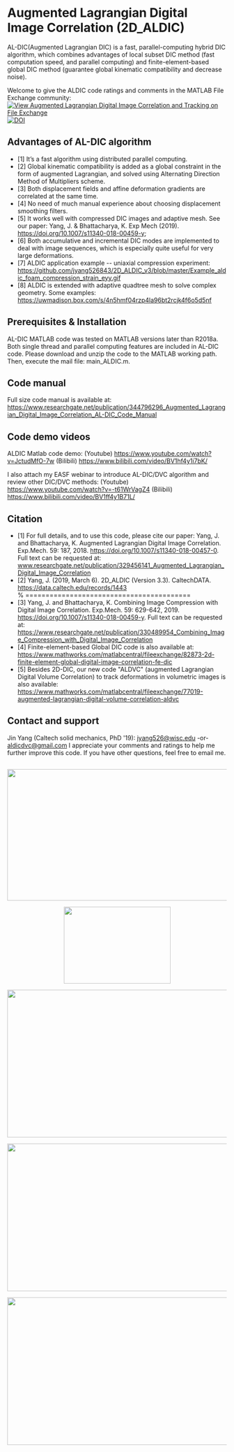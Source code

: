 # Augmented Lagrangian Digital Image Correlation (2D_ALDIC)
AL-DIC(Augmented Lagrangian DIC) is a fast, parallel-computing hybrid DIC algorithm, which combines advantages of local subset DIC method (fast computation speed, and parallel computing) and finite-element-based global DIC method (guarantee global kinematic compatibility and decrease noise).  

Welcome to give the ALDIC code ratings and comments in the MATLAB File Exchange community: [![View Augmented Lagrangian Digital Image Correlation and Tracking on File Exchange](https://www.mathworks.com/matlabcentral/images/matlab-file-exchange.svg)](https://www.mathworks.com/matlabcentral/fileexchange/70499-augmented-lagrangian-digital-image-correlation-and-tracking)
[![DOI](https://data.caltech.edu/badge/DOI/10.22002/D1.1910.svg)](https://doi.org/10.22002/D1.1910)

## Advantages of AL-DIC algorithm
* [1] It’s a fast algorithm using distributed parallel computing.  
* [2]	Global kinematic compatibility is added as a global constraint in the form of augmented Lagrangian, and solved using Alternating Direction Method of Multipliers scheme.
* [3]	Both displacement fields and affine deformation gradients are correlated at the same time.
* [4]	No need of much manual experience about choosing displacement smoothing filters.
* [5]	It works well with compressed DIC images and adaptive mesh. See our paper: Yang, J. & Bhattacharya, K. Exp Mech (2019). https://doi.org/10.1007/s11340-018-00459-y;
* [6]	Both accumulative and incremental DIC modes are implemented to deal with image sequences, which is especially quite useful for very large deformations. 
* [7]	ALDIC application example -- uniaxial compression experiment:
https://github.com/jyang526843/2D_ALDIC_v3/blob/master/Example_aldic_foam_compression_strain_eyy.gif
* [8]	ALDIC is extended with adaptive quadtree mesh to solve complex geometry. Some examples: https://uwmadison.box.com/s/4n5hmf04rzp4la96bt2rcjk4f6o5d5nf

## Prerequisites & Installation
AL-DIC MATLAB code was tested on MATLAB versions later than R2018a. Both single thread and parallel computing features are included in AL-DIC code. Please download and unzip the code to the MATLAB working path. Then, execute the mail file: main_ALDIC.m.

## Code manual 
Full size code manual is available at:
https://www.researchgate.net/publication/344796296_Augmented_Lagrangian_Digital_Image_Correlation_AL-DIC_Code_Manual


## Code demo videos
ALDIC Matlab code demo:
(Youtube) https://www.youtube.com/watch?v=JctudMfO-7w
(Bilibili) https://www.bilibili.com/video/BV1hf4y1i7bK/


I also attach my EASF webinar to introduce AL-DIC/DVC algorithm and review other DIC/DVC methods:
(Youtube) https://www.youtube.com/watch?v=-t61WrVagZ4
(Bilibili) https://www.bilibili.com/video/BV1ff4y1B71L/



## Citation
* [1] For full details, and to use this code, please cite our paper:
Yang, J. and Bhattacharya, K. Augmented Lagrangian Digital Image Correlation. Exp.Mech. 59: 187, 2018. https://doi.org/10.1007/s11340-018-00457-0. Full text can be requested at: www.researchgate.net/publication/329456141_Augmented_Lagrangian_Digital_Image_Correlation  
* [2] Yang, J. (2019, March 6). 2D_ALDIC (Version 3.3). CaltechDATA. https://data.caltech.edu/records/1443  
% =========================================
* [3] Yang, J. and Bhattacharya, K. Combining Image Compression with Digital Image Correlation. Exp.Mech. 59: 629-642, 2019. https://doi.org/10.1007/s11340-018-00459-y. Full text can be requested at: https://www.researchgate.net/publication/330489954_Combining_Image_Compression_with_Digital_Image_Correlation
* [4] Finite-element-based Global DIC code is also available at:
https://www.mathworks.com/matlabcentral/fileexchange/82873-2d-finite-element-global-digital-image-correlation-fe-dic
* [5] Besides 2D-DIC, our new code "ALDVC" (augmented Lagrangian Digital Volume Correlation) to track deformations in volumetric images is also available:
https://www.mathworks.com/matlabcentral/fileexchange/77019-augmented-lagrangian-digital-volume-correlation-aldvc

## Contact and support
Jin Yang (Caltech solid mechanics, PhD '19): jyang526@wisc.edu  -or-  aldicdvc@gmail.com
I appreciate your comments and ratings to help me further improve this code. If you have other questions, feel free to email me.


##
 
<p align="center">
  <img width="538" height="301" src="https://github.com/jyang526843/2D_ALDIC_v3/blob/master/logo_aldic.png"></p>
  <p align="center">
  <img width="245" height="176" src="https://github.com/jyang526843/2D_ALDIC_v3/blob/master/Example_aldic_foam_compression_strain_eyy.gif"></p>
  <p align="center"><img width="600" height="338" src="https://github.com/jyang526843/2D_ALDIC/blob/master/results_ALDIC_Quadtree_demo/Demo1.gif"></p>
  <p align="center">
 <img width="600" height="338" src="https://github.com/jyang526843/2D_ALDIC/blob/master/results_ALDIC_Quadtree_demo/Demo2.gif"></p>
  <p align="center">
 <img width="600" height="338" src="https://github.com/jyang526843/2D_ALDIC/blob/master/results_ALDIC_Quadtree_demo/Demo3.gif">
</p>


 

